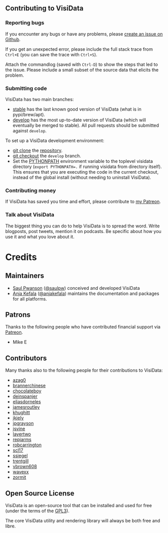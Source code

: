 ## Contributing to VisiData

### Reporting bugs

If you encounter any bugs or have any problems, please [create an issue on Github](https://github.com/saulpw/visidata/issues).

If you get an unexpected error, please include the full stack trace from `Ctrl+E` (you can save the trace with `Ctrl+S`).

Attach the commandlog (saved with `Ctrl-D`) to show the steps that led to the issue.  Please include a small subset of the source data that elicits the problem.

### Submitting code

VisiData has two main branches:

- [stable](https://github.com/saulpw/visidata/tree/stable) has the last known good version of VisiData (what is in pypi/brew/apt).
- [develop](https://github.com/saulpw/visidata/tree/develop) has the most up-to-date version of VisiData (which will eventually be merged to stable). All pull requests should be submitted against `develop`.

To set up a VisiData development environment:

* [git clone](https://git-scm.com/docs/git-clone) the [repository](https://github.com/saulpw/visidata.git).
* [git checkout](https://git-scm.com/docs/git-checkout) the `develop` branch.
* Set the [PYTHONPATH](https://docs.python.org/2/using/cmdline.html#envvar-PYTHONPATH) environment variable to the toplevel visidata directory (`export PYTHONPATH=.` if running visidata from directory itself). This ensures that you are executing the code in the current checkout, instead of the global install (without needing to uninstall VisiData).

### Contributing money

If VisiData has saved you time and effort, please contribute to [my Patreon](https://www.patreon.com/saulpw).

### Talk about VisiData

The biggest thing you can do to help VisiData is to spread the word.
Write blogposts, post tweets, mention it on podcasts.
Be specific about how you use it and what you love about it.

# Credits

## Maintainers

- [Saul Pwanson](http://saul.pw) ([@saulpw](https://github.com/saulpw)) conceived and developed VisiData
- [Anja Kefala](http://kefala.info) ([@anjakefala](https://github.com/anjakefala)) maintains the documentation and packages for all platforms.

## Patrons

Thanks to the following people who have contributed financial support via [Patreon](https://www.patreon.com/saulpw).

- Mike E

## Contributors

Many thanks also to the following people for their contributions to VisiData:

- [azag0](https://github.com/azag0)
- [brannerchinese](https://github.com/brannerchinese)
- [chocolateboy](https://github.com/chocolateboy)
- [deinspanjer](https://github.com/@deinspanjer)
- [eliasdorneles](https://github.com/eliasdorneles)
- [jamesroutley](https://github.com/jamesroutley)
- [khughitt](https://github.com/khughitt)
- [jkiely](https://github.com/jkiely)
- [jpgrayson](https://github.com/jpgrayson)
- [jsvine](https://github.com/jsvine)
- [layertwo](https://github.com/layertwo)
- [repjarms](https://github.com/repjarms)
- [robcarrington](https://github.com/robcarrington)
- [scl17](https://github.com/scl17)
- [ssiegel](https://github.com/ssiegel)
- [trentgill](https://github.com/trentgill)
- [vbrown608](https://github.com/vbrown608)
- [wavexx](https://github.com/wavexx)
- [zormit](https://github.com/zormit)

## Open Source License

VisiData is an open-source tool that can be installed and used for free (under the terms of the [GPL3](https://www.gnu.org/licenses/gpl-3.0.en.html)).

The core VisiData utility and rendering library will always be both free and libre.
